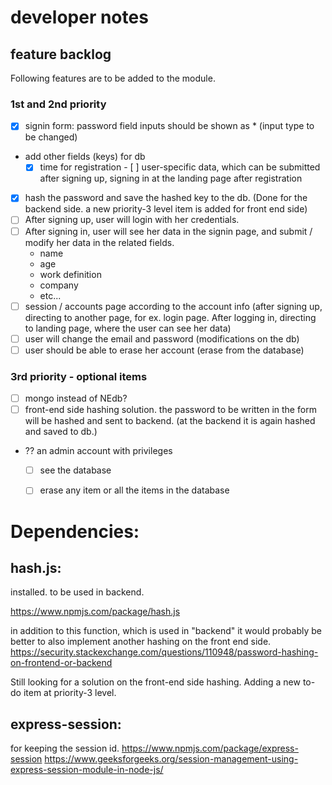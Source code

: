 # developer notes 



## feature backlog
Following features are to be added to the module.

### 1st and 2nd priority
- [x] signin form: password field inputs should be shown as * (input type to be changed)
* add other fields (keys) for db
     - [x]  time for registration
      - [ ] user-specific data, which can be submitted after signing up, signing in at the landing page after registration
- [x] hash the password and save the hashed key to the db. (Done for the backend side. a new priority-3 level item is added for front end side)
- [ ] After signing up, user will login with her credentials.
- [ ] After signing in, user will see her data in the signin page, and submit / modify her data in the related fields.
  * name
  * age
  * work definition
  * company
  * etc...
- [ ] session / accounts page according to the account info (after signing up, directing to another page, for ex. login page. After logging in, directing to landing page, where the user can see her data)
- [ ] user will change the email and password (modifications on the db)
- [ ] user should be able to erase her account (erase from the database)

### 3rd priority - optional items
- [ ] mongo instead of NEdb?
- [ ] front-end side hashing solution. the password to be written in the form will be hashed and sent to backend. (at the backend it is again hashed and saved to db.)
* ?? an admin account with privileges 
  - [ ] see the database
  - [ ] erase any item or all the items in the database


# Dependencies:

## hash.js:
installed. to be used in backend.

https://www.npmjs.com/package/hash.js 

in addition to this function, which is used in "backend" it would probably be better to also implement another hashing on the front end side. 
https://security.stackexchange.com/questions/110948/password-hashing-on-frontend-or-backend

Still looking for a solution on the front-end side hashing. Adding a new to-do item at priority-3 level.


## express-session:
for keeping the session id.
https://www.npmjs.com/package/express-session
https://www.geeksforgeeks.org/session-management-using-express-session-module-in-node-js/

